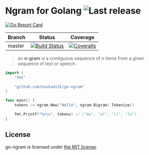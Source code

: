 Ngram for Golang ![Last release](https://img.shields.io/github/release/euskadi31/go-ngram.svg)
================

[![Go Report Card](https://goreportcard.com/badge/github.com/euskadi31/go-ngram)](https://goreportcard.com/report/github.com/euskadi31/go-ngram)

| Branch  | Status | Coverage |
|---------|--------|----------|
| master  | [![Build Status](https://img.shields.io/travis/euskadi31/go-ngram/master.svg)](https://travis-ci.org/euskadi31/go-ngram) | [![Coveralls](https://img.shields.io/coveralls/euskadi31/go-ngram/master.svg)](https://coveralls.io/github/euskadi31/go-ngram?branch=master) |


> an **_n_-gram** is a contiguous sequence of _n_ items from a given sequence of text or speech.

~~~go
import (
    "fmt"

    "github.com/euskadi31/go-ngram"
)

func main() {
    tokens := ngram.New("Hello", ngram.Bigram).Tokenize()

    fmt.Printf("%v\n", tokens) // ["He", "el", "ll", "lo"]
}

~~~

## License

go-ngram is licensed under [the MIT license](LICENSE.md).

